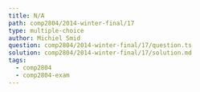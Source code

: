 ```yaml
---
title: N/A
path: comp2804/2014-winter-final/17
type: multiple-choice
author: Michiel Smid
question: comp2804/2014-winter-final/17/question.ts
solution: comp2804/2014-winter-final/17/solution.md
tags:
  - comp2804
  - comp2804-exam
---
```

